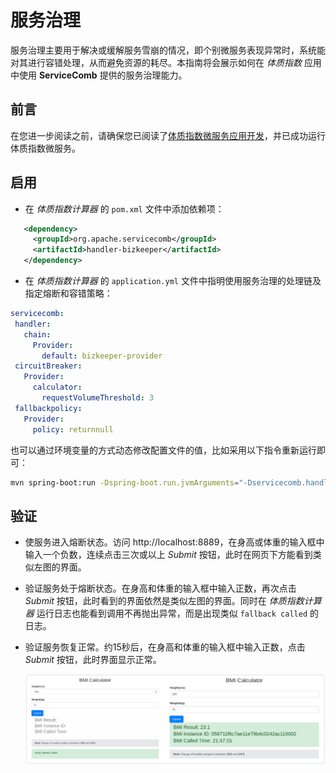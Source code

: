 # 服务治理

服务治理主要用于解决或缓解服务雪崩的情况，即个别微服务表现异常时，系统能对其进行容错处理，从而避免资源的耗尽。本指南将会展示如何在 *体质指数* 应用中使用 **ServiceComb** 提供的服务治理能力。

## 前言

在您进一步阅读之前，请确保您已阅读了[体质指数微服务应用开发](quick-start-bmi.md)，并已成功运行体质指数微服务。

## 启用

* 在 *体质指数计算器* 的 `pom.xml` 文件中添加依赖项：

```xml
   <dependency>
     <groupId>org.apache.servicecomb</groupId>
     <artifactId>handler-bizkeeper</artifactId>
   </dependency>
```

* 在 *体质指数计算器* 的 `application.yml` 文件中指明使用服务治理的处理链及指定熔断和容错策略：

```yaml
servicecomb:
 handler:
   chain:
     Provider:
       default: bizkeeper-provider
 circuitBreaker:
   Provider:
     calculator:
       requestVolumeThreshold: 3
 fallbackpolicy:
   Provider:
     policy: returnnull
```

也可以通过环境变量的方式动态修改配置文件的值，比如采用以下指令重新运行即可：

```bash
mvn spring-boot:run -Dspring-boot.run.jvmArguments="-Dservicecomb.handler.chain.Provider.default=bizkeeper-provider -Dservicecomb.circuitBreaker.Provider.calculator.requestVolumeThreshold=3 -Dservicecomb.fallbackpolicy.Provider.policy=returnnull"
```

## 验证

* 使服务进入熔断状态。访问 <a>http://localhost:8889</a>，在身高或体重的输入框中输入一个负数，连续点击三次或以上 *Submit* 按钮，此时在网页下方能看到类似左图的界面。

* 验证服务处于熔断状态。在身高和体重的输入框中输入正数，再次点击 *Submit* 按钮，此时看到的界面依然是类似左图的界面。同时在 *体质指数计算器* 运行日志也能看到调用不再抛出异常，而是出现类似 `fallback called` 的日志。

* 验证服务恢复正常。约15秒后，在身高和体重的输入框中输入正数，点击 *Submit* 按钮，此时界面显示正常。

   ![服务治理效果](service-management-result.png)
